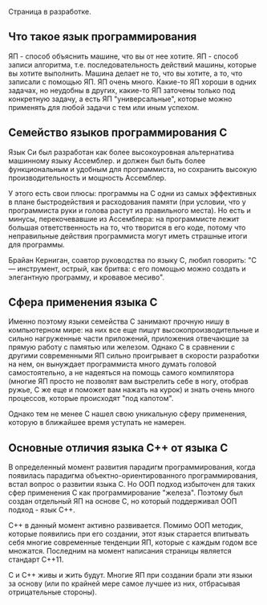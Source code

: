 Страница в разработке.

## Что такое язык программирования
ЯП - способ объяснить машине, что вы от нее хотите. 
ЯП - способ записи алгоритма, т.е. последовательность действий машины, которые вы хотите выполнить.
Машина делает не то, что вы хотите, а то, что записали с помощью ЯП.
ЯП очень много. Какие-то ЯП хороши в одних задачах, но неудобны в других, какие-то ЯП заточены только под конкретную задачу, а есть ЯП "универсальные", которые можно применять для любой задачи с тем или иным успехом.

## Семейство языков программирования С
Язык Си был разработан как более высокоуровная альтернатива машинному языку Ассемблер. и должен был быть более функциональным и удобным для программиста, но сохранить высокую производительность и мощность Ассемблер.

У этого есть свои плюсы: программы на С одни из самых эффективных в плане быстродействия и расходования памяти (при условии, что у программиста руки и голова растут из правильного места). Но есть и минусы, перекочевавшие из Ассемблера: на программисте лежит большая ответственность на то, что творится в его коде, потому что неправильные действия программиста могут иметь страшные итоги для программы. 

Брайан Керниган, соавтор руководства по языку С, любил говорить: "С — инструмент, острый, как бритва: с его помощью можно создать и элегантную программу, и кровавое месиво".

## Сфера применения языка С
Именно поэтому языки семейства С занимают прочную нишу в компьютерном мире: на них все еще пишут высокопроизводительные и сильно нагруженные части приложений, приложения отвечающие за прямую работу с памятью или железом. Однако С в сравнении с другими современными ЯП сильно проигрывает в скорости разработки на нем, он вынуждает программиста много думать головой самостоятельно, а не надеяться на помощь самого компилятора (многие ЯП просто не позволят вам выстрелить себе в ногу, отобрав ружье, С же еще и поможет вам нажать на курок) и знать очень много процессов, которые происходят "под капотом".

Однако тем не менее С нашел свою уникальную сферу применения, которую в ближайшее время уступать не намерен.

## Основные отличия языка С++ от языка С
В определенный момент развития парадигм программирования, когда появилась парадигма объектно-ориентированного программирования, встал вопрос о развитии языка С. Но ООП подход избыточен для таких сфер применения С как программирование "железа". Поэтому был создан отдельный ЯП на основе С, но который поддерживал ООП подход - язык С++.

С++ в данный момент активно развивается. Помимо ООП методик, которые появились при его создании, этот язык старается впитывать себя многие современные тенденции ЯП, которые с каждым годом все множатся. Последним на момент написания страницы является стандарт С++11.

С и С++ живы и жить будут. Многие ЯП при создании брали эти языки за основу (или по крайней мере самое лучшее из них, отбрасывая отрицательные стороны).